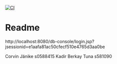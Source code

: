 [![CI](https://github.com/Corvus2001/WebTech2024/actions/workflows/tests.yml/badge.svg)](https://github.com/Corvus2001/WebTech2024/actions/workflows/tests.yml)
# Readme
http://localhost:8080/db-console/login.jsp?jsessionid=e1aafa81ac50cfecf510e4765d3aa0be

Corvin Jänike s0588415
Kadir Berkay Tuna s581090